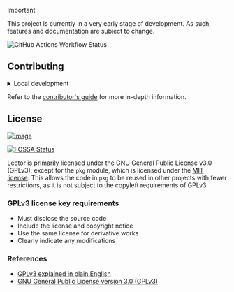 > [!IMPORTANT]
> This project is currently in a very early stage of development. As such, features and documentation are subject to change.

![GitHub Actions Workflow Status](https://img.shields.io/github/actions/workflow/status/lector-org/lector/ci.yaml?style=flat&colorA=000000)

## Contributing

<details>
    <summary>Local development</summary>

- Clone this repository.
- Install:
  - [Go](https://go.dev/)
  - [Task](https://taskfile.dev/)
  - [Bun](https://bun.sh/)
- Run `task install` to install the project dependencies.
- Run `task --list` to list the available commands.

</details>

Refer to the [contributor's guide](CONTRIBUTING.md) for more in-depth information.

## License

[![image](https://www.gnu.org/graphics/gplv3-with-text-136x68.png)](https://www.gnu.org/licenses/gpl-3.0.html)

[![FOSSA Status](https://app.fossa.com/api/projects/git%2Bgithub.com%2Flector-org%2Flector.svg?type=large&issueType=license)](https://app.fossa.com/projects/git%2Bgithub.com%2Flector-org%2Flector?ref=badge_large&issueType=license)

Lector is primarily licensed under the GNU General Public License v3.0 (GPLv3), except for the `pkg` module, which is licensed under the [MIT license](pkg/LICENSE). This allows the code in `pkg` to be reused in other projects with fewer restrictions, as it is not subject to the copyleft requirements of GPLv3.

### GPLv3 license key requirements

- Must disclose the source code
- Include the license and copyright notice
- Use the same license for derivative works
- Clearly indicate any modifications

### References

- [GPLv3 explained in plain English](https://www.tldrlegal.com/license/gnu-general-public-license-v3-gpl-3)
- [GNU General Public License version 3.0 (GPLv3)](https://www.gnu.org/licenses/gpl-3.0.html)
